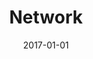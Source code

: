 ---
category: gallery
mediums:
  - algorithmic
topics:
  - fantasy
  - spirituality
card-class: gallery-image
image: network.jpg
title: Network
author:
date: 2017-01-01
text: Algorithmic design and color
---
